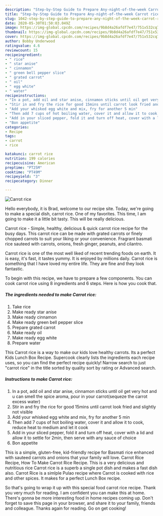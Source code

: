 ```yaml
---
description: "Step-by-Step Guide to Prepare Any-night-of-the-week Carrot rice"
title: "Step-by-Step Guide to Prepare Any-night-of-the-week Carrot rice"
slug: 1042-step-by-step-guide-to-prepare-any-night-of-the-week-carrot-rice
date: 2020-05-30T01:50:03.049Z
image: https://img-global.cpcdn.com/recipes/9b8d4a26afdf7e47/751x532cq70/carrot-rice-recipe-main-photo.jpg
thumbnail: https://img-global.cpcdn.com/recipes/9b8d4a26afdf7e47/751x532cq70/carrot-rice-recipe-main-photo.jpg
cover: https://img-global.cpcdn.com/recipes/9b8d4a26afdf7e47/751x532cq70/carrot-rice-recipe-main-photo.jpg
author: Bobby Underwood
ratingvalue: 4.6
reviewcount: 15
recipeingredient:
- " rice"
- " star anise"
- " cinnamon"
- " green bell pepper slice"
- " grated carrot"
- " oil"
- " egg white"
- " water"
recipeinstructions:
- "In a pot, add oil and star anise, cinnamon sticks until oil get very hot and u can smell the spice aroma, pour in your carrot(sequeze the carrot excess water)"
- "Stir in and fry the rice for good 15mins until carrot look fried and slightly not visible"
- "Add your whisked egg white and mix, fry for another 5 min"
- "Then add 7 cups of hot boiling water, cover it and allow it to cook, reduce heat to medium and let it cook"
- "Add in your sliced pepper, fold it and turn off heat, cover with a lid and allow it to settle for 2min, then serve with any sauce of choice"
- "Bon appetite"
categories:
- Recipe
tags:
- carrot
- rice

katakunci: carrot rice 
nutrition: 199 calories
recipecuisine: American
preptime: "PT25M"
cooktime: "PT49M"
recipeyield: "3"
recipecategory: Dinner

---
```



![Carrot rice](https://img-global.cpcdn.com/recipes/9b8d4a26afdf7e47/751x532cq70/carrot-rice-recipe-main-photo.jpg)

Hello everybody, it is Brad, welcome to our recipe site. Today, we're going to make a special dish, carrot rice. One of my favorites. This time, I am going to make it a little bit tasty. This will be really delicious.

Carrot rice - Simple, healthy, delicious &amp; quick carrot rice recipe for the busy days. This carrot rice can be made with grated carrots or finely chopped carrots to suit your liking or your convenience. Fragrant basmati rice sauteed with carrots, onions, fresh ginger, peanuts, and cilantro.

Carrot rice is one of the most well liked of recent trending foods on earth. It is easy, it's fast, it tastes yummy. It is enjoyed by millions daily. Carrot rice is something that I have loved my entire life. They are fine and they look fantastic.


To begin with this recipe, we have to prepare a few components. You can cook carrot rice using 8 ingredients and 6 steps. Here is how you cook that.

<!--inarticleads1-->

##### The ingredients needed to make Carrot rice:

1. Take  rice
1. Make ready  star anise
1. Make ready  cinnamon
1. Make ready  green bell pepper slice
1. Prepare  grated carrot
1. Make ready  oil
1. Make ready  egg white
1. Prepare  water


This Carrot rice is a way to make our kids love healthy carrots. Its a perfect Kids Lunch Box Recipe. Supercook clearly lists the ingredients each recipe uses, so you can find the perfect recipe quickly! Narrow search to just &#34;carrot rice&#34; in the title sorted by quality sort by rating or Advanced search. 

<!--inarticleads2-->

##### Instructions to make Carrot rice:

1. In a pot, add oil and star anise, cinnamon sticks until oil get very hot and u can smell the spice aroma, pour in your carrot(sequeze the carrot excess water)
1. Stir in and fry the rice for good 15mins until carrot look fried and slightly not visible
1. Add your whisked egg white and mix, fry for another 5 min
1. Then add 7 cups of hot boiling water, cover it and allow it to cook, reduce heat to medium and let it cook
1. Add in your sliced pepper, fold it and turn off heat, cover with a lid and allow it to settle for 2min, then serve with any sauce of choice
1. Bon appetite


This is a simple, gluten-free, kid-friendly recipe for Basmati rice enhanced with sauteed carrots and onions that your family will love. Carrot Rice Recipe, How To Make Carrot Rice Recipe. This is a very delicious and nutritious rice Carrot rice is a superb a single pot dish and makes a fast dish also. Carrot Rice is a simlple Pulao recipe where Carrot is cooked with rice and other spices. It makes for a perfect Lunch Box recipe. 

So that's going to wrap it up with this special food carrot rice recipe. Thank you very much for reading. I am confident you can make this at home. There's gonna be more interesting food in home recipes coming up. Don't forget to save this page in your browser, and share it to your family, friends and colleague. Thanks again for reading. Go on get cooking!
